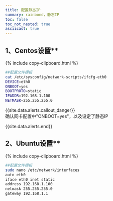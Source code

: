 ```yaml
---
title: 配置静态IP
summary: rainbond，静态IP
toc: false
toc_not_nested: true
asciicast: true
---
```


<div id="toc"></div>

## 1、Centos设置**


{% include copy-clipboard.html %}
 ```bash
##配置文件模板
cat /etc/sysconfig/network-scripts/ifcfg-eth0
DEVICE=eth0
ONBOOT=yes
BOOTPROTO=static
IPADDR=192.168.1.100
NETMASK=255.255.255.0
 ```
 
 {{site.data.alerts.callout_danger}}    
确认网卡配置中"ONBOOT=yes"，以及设定了静态IP

{{site.data.alerts.end}}

## 2、Ubuntu设置**
      
{% include copy-clipboard.html %}
```bash
##配置文件模板
sudo nano /etc/network/interfaces
auto eth0
iface eth0 inet static
address 192.168.1.100
netmask 255.255.255.0
gateway 192.168.1.1
```
